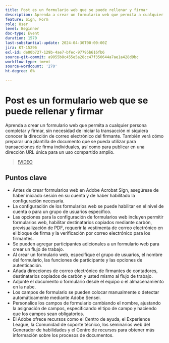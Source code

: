 ```yaml
---
title: Post es un formulario web que se puede rellenar y firmar
description: Aprenda a crear un formulario web que permita a cualquier persona completar y firmar, sin necesidad de iniciar la transacción ni siquiera conocer la dirección de correo electrónico del firmante.
feature: Sign, Form
role: User
level: Beginner
doc-type: Event
duration: 1570
last-substantial-update: 2024-04-30T00:00:00Z
jira: KT-15296
exl-id: de00b727-129b-4ae7-bfec-97795b616fb6
source-git-commit: a9055b8c455e5a28cc47f350644a7ae1a428d9bc
workflow-type: tm+mt
source-wordcount: '270'
ht-degree: 0%

---
```


# Post es un formulario web que se puede rellenar y firmar

Aprenda a crear un formulario web que permita a cualquier persona completar y firmar, sin necesidad de iniciar la transacción ni siquiera conocer la dirección de correo electrónico del firmante. También verá cómo preparar una plantilla de documento que se pueda utilizar para transacciones de firma individuales, así como para publicar en una dirección URL única para un uso compartido amplio.

>[!VIDEO](https://video.tv.adobe.com/v/3455448/?learn=on&captions=spa)

## Puntos clave

* Antes de crear formularios web en Adobe Acrobat Sign, asegúrese de haber iniciado sesión en su cuenta y de haber habilitado la configuración necesaria.
* La configuración de los formularios web se puede habilitar en el nivel de cuenta o para un grupo de usuarios específico.
* Las opciones para la configuración de formularios web incluyen permitir formularios web, habilitar destinatarios copiados mediante carbón, previsualización de PDF, requerir la vestimenta de correo electrónico en el bloque de firma y la verificación por correo electrónico para los firmantes.
* Se pueden agregar participantes adicionales a un formulario web para crear un flujo de trabajo.
* Al crear un formulario web, especifique el grupo de usuarios, el nombre del formulario, las funciones de participante y las opciones de autenticación.
* Añada direcciones de correo electrónico de firmantes de contadores, destinatarios copiados de carbón y usted mismo al flujo de trabajo.
* Adjunte el documento o formulario desde el equipo o el almacenamiento en la nube.
* Los campos de formulario se pueden colocar manualmente o detectar automáticamente mediante Adobe Sensei.
* Personalice los campos de formulario cambiando el nombre, ajustando la asignación de campos, especificando el tipo de campo y haciendo que los campos sean obligatorios.
* El Adobe ofrece recursos como el Centro de ayuda, el Experience League, la Comunidad de soporte técnico, los seminarios web del Generador de habilidades y el Centro de recursos para obtener más información sobre los procesos de documentos.
